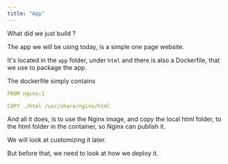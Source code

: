 ```yaml
---
title: "App"
---
```

What did we just build ?

The app we will be using today, is a simple one page website.

It's located in the `app` folder, under `html` and there is also a Dockerfile, that we use to package the app.

The dockerfile simply contains 
```yaml
FROM nginx:1

COPY ./html /usr/share/nginx/html
```

And all it does, is to use the Nginx image, and copy the local html folder, to the html folder in the container, so Nginx can publish it.

We will look at customizing it later.

But before that, we need to look at how we deploy it.
